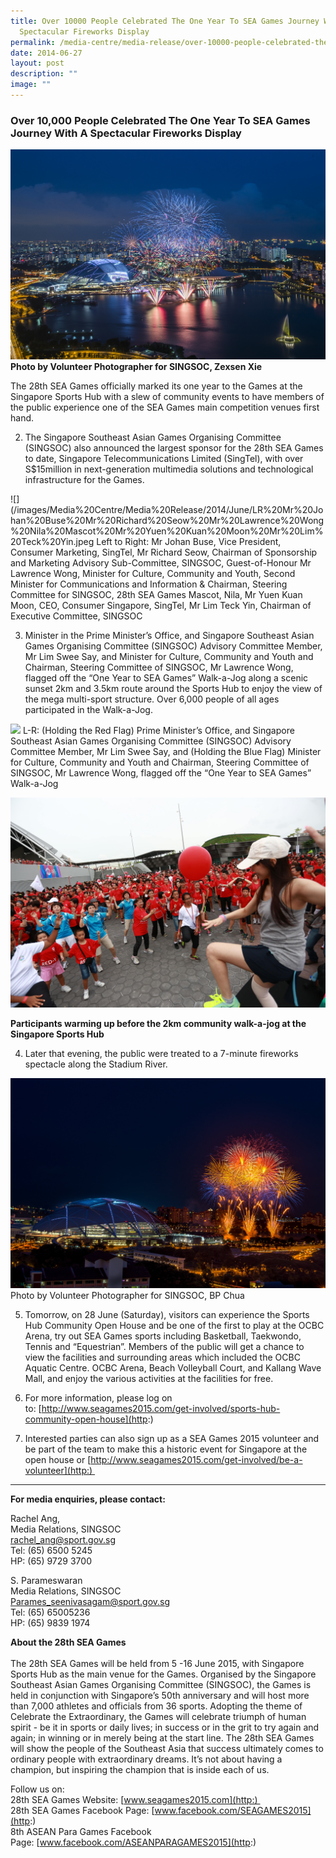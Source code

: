 ```yaml
---
title: Over 10000 People Celebrated The One Year To SEA Games Journey With A
  Spectacular Fireworks Display
permalink: /media-centre/media-release/over-10000-people-celebrated-the-one-year-to-sea-games-journey-with-a/
date: 2014-06-27
layout: post
description: ""
image: ""
---
```

### **Over 10,000 People Celebrated The One Year To SEA Games Journey With A Spectacular Fireworks Display**
![](/images/Media%20Centre/Media%20Release/2014/June/Fireworks%20Photo%20by%20Zexsen%20Xie%20(1).jpeg)
**Photo by Volunteer Photographer for SINGSOC, Zexsen Xie**

The 28th SEA Games officially marked its one year to the Games at the Singapore Sports Hub with a slew of community events to have members of the public experience one of the SEA Games main competition venues first hand.   
  
2. The Singapore Southeast Asian Games Organising Committee (SINGSOC) also announced the largest sponsor for the 28th SEA Games to date, Singapore Telecommunications Limited (SingTel), with over S$15million in next-generation multimedia solutions and technological infrastructure for the Games.

![](/images/Media%20Centre/Media%20Release/2014/June/LR%20Mr%20Johan%20Buse%20Mr%20Richard%20Seow%20Mr%20Lawrence%20Wong%20Nila%20Mascot%20Mr%20Yuen%20Kuan%20Moon%20Mr%20Lim%20Teck%20Yin.jpeg
Left to Right: Mr Johan Buse, Vice President, Consumer Marketing, SingTel, Mr Richard Seow, Chairman of Sponsorship and Marketing Advisory Sub-Committee, SINGSOC, Guest-of-Honour Mr Lawrence Wong, Minister for Culture, Community and Youth, Second Minister for Communications and Information & Chairman, Steering Committee for SINGSOC, 28th SEA Games Mascot, Nila, Mr Yuen Kuan Moon, CEO, Consumer Singapore, SingTel, Mr Lim Teck Yin, Chairman of Executive Committee, SINGSOC

  
3. Minister in the Prime Minister’s Office, and Singapore Southeast Asian Games Organising Committee (SINGSOC) Advisory Committee Member, Mr Lim Swee Say, and Minister for Culture, Community and Youth and Chairman, Steering Committee of SINGSOC, Mr Lawrence Wong, flagged off the “One Year to SEA Games” Walk-a-Jog along a scenic sunset 2km and 3.5km route around the Sports Hub to enjoy the view of the mega multi-sport structure. Over 6,000 people of all ages participated in the Walk-a-Jog.

![](/images/Media%20Centre/Media%20Release/2014/June/Dyan%20Putri%20%20Flag%20Off%200526%20(3).jpeg)
L-R: (Holding the Red Flag) Prime Minister’s Office, and Singapore Southeast Asian Games Organising Committee (SINGSOC) Advisory Committee Member, Mr Lim Swee Say, and (Holding the Blue Flag) Minister for Culture, Community and Youth and Chairman, Steering Committee of SINGSOC, Mr Lawrence Wong, flagged off the “One Year to SEA Games” Walk-a-Jog

![](/images/Media%20Centre/Media%20Release/2014/June/Warm%20up%20before%20the%20Sports%20Hub%20Community%20WalkaJog%20(4)-min.jpeg)

**Participants warming up before the 2km community walk-a-jog at the Singapore Sports Hub**

4. Later that evening, the public were treated to a 7-minute fireworks spectacle along the Stadium River.

![](/images/Media%20Centre/Media%20Release/2014/June/One%20Year%20to%20SEA%20Games%20Fireworks%20Photo%20byBP%20Chua%20(5)-min.jpeg)
Photo by Volunteer Photographer for SINGSOC, BP Chua

  
5. Tomorrow, on 28 June (Saturday), visitors can experience the Sports Hub Community Open House and be one of the first to play at the OCBC Arena, try out SEA Games sports including Basketball, Taekwondo, Tennis and “Equestrian”. Members of the public will get a chance to view the facilities and surrounding areas which included the OCBC Aquatic Centre. OCBC Arena, Beach Volleyball Court, and Kallang Wave Mall, and enjoy the various activities at the facilities for free.   
  
6. For more information, please log on to: [http://www.seagames2015.com/get-involved/sports-hub-community-open-house](http:)  
  
7. Interested parties can also sign up as a SEA Games 2015 volunteer and be part of the team to make this a historic event for Singapore at the open house or [http://www.seagames2015.com/get-involved/be-a-volunteer](http:)   
  
---

**For media enquiries, please contact:**  
  
Rachel Ang,<br>
Media Relations, SINGSOC<br>
[rachel\_ang@sport.gov.sg](http:)   
Tel: (65) 6500 5245  <br>
HP: (65) 9729 3700  
  
S. Parameswaran  <br>
Media Relations, SINGSOC  <br>
[Parames\_seenivasagam@sport.gov.sg](http:)   <br>
Tel: (65) 65005236  <br>
HP: (65) 9839 1974

**About the 28th SEA Games**   
 <br>
The 28th SEA Games will be held from 5 -16 June 2015, with Singapore Sports Hub as the main venue for the Games. Organised by the Singapore Southeast Asian Games Organising Committee (SINGSOC), the Games is held in conjunction with Singapore’s 50th anniversary and will host more than 7,000 athletes and officials from 36 sports. Adopting the theme of Celebrate the Extraordinary, the Games will celebrate triumph of human spirit - be it in sports or daily lives; in success or in the grit to try again and again; in winning or in merely being at the start line. The 28th SEA Games will show the people of the Southeast Asia that success ultimately comes to ordinary people with extraordinary dreams. It’s not about having a champion, but inspiring the champion that is inside each of us.  
  
Follow us on:  
28th SEA Games Website: [www.seagames2015.com](http:)   <br>
28th SEA Games Facebook Page: [www.facebook.com/SEAGAMES2015](http:)  <br>
8th ASEAN Para Games Facebook Page: [www.facebook.com/ASEANPARAGAMES2015](http:)
